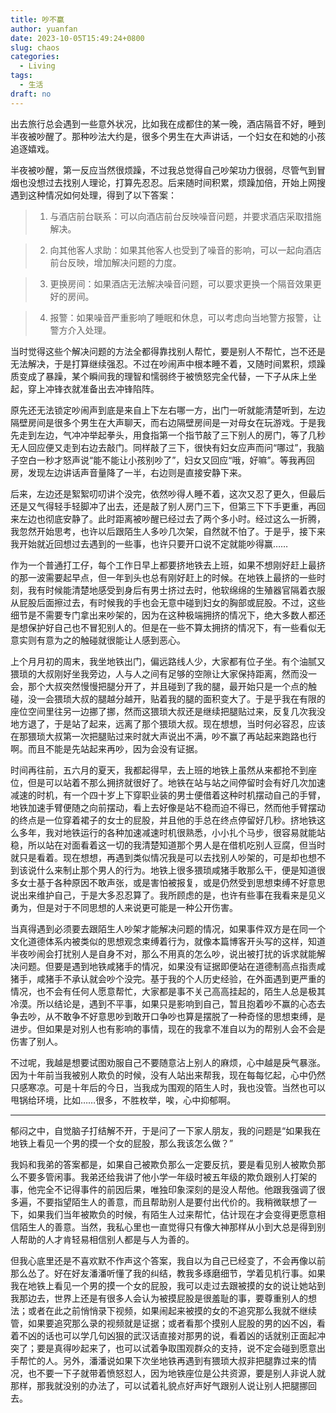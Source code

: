 ```yaml
---
title: 吵不赢
author: yuanfan
date: 2023-10-05T15:49:24+0800
slug: chaos
categories:
  - Living
tags:
  - 生活
draft: no
---
```


<!--more-->

出去旅行总会遇到一些意外状况，比如我在成都住的某一晚，酒店隔音不好，睡到半夜被吵醒了。那种吵法大约是，很多个男生在大声讲话，一个妇女在和她的小孩追逐嬉戏。

半夜被吵醒，第一反应当然很烦躁，不过我总觉得自己吵架功力很弱，尽管气到冒烟也没想过去找别人理论，打算先忍忍。后来随时间积累，烦躁加倍，开始上网搜遇到这种情况如何处理，得到了以下答案：

 >1. 与酒店前台联系：可以向酒店前台反映噪音问题，并要求酒店采取措施解决。

 >2. 向其他客人求助：如果其他客人也受到了噪音的影响，可以一起向酒店前台反映，增加解决问题的力度。

 >3. 更换房间：如果酒店无法解决噪音问题，可以要求更换一个隔音效果更好的房间。

 >4. 报警：如果噪音严重影响了睡眠和休息，可以考虑向当地警方报警，让警方介入处理。

当时觉得这些个解决问题的方法全都得靠找别人帮忙，要是别人不帮忙，岂不还是无法解决，于是打算继续强忍。不过在吵闹声中根本睡不着，又随时间累积，烦躁质变成了暴躁，某个瞬间我的理智和懦弱终于被愤怒完全代替，一下子从床上坐起，穿上冲锋衣就准备出去冲锋陷阵。

原先还无法锁定吵闹声到底是来自上下左右哪一方，出门一听就能清楚听到，左边隔壁房间是很多个男生在大声聊天，而右边隔壁房间是一对母女在玩游戏。于是我先走到左边，气冲冲举起拳头，用食指第一个指节敲了三下别人的房门，等了几秒无人回应便又走到右边去敲门。同样敲了三下，很快有妇女应声而问“哪过”，我脑子空白一秒才怒声说“能不能让小孩别吵了”，妇女又回应“哦，好嘛”。等我再回房，发现左边讲话声音量降了一半，右边则是直接安静下来。

后来，左边还是絮絮叨叨讲个没完，依然吵得人睡不着，这次又忍了更久，但最后还是又气得轻手轻脚冲了出去，还是敲了别人房门三下，但第三下下手更重，再回来左边也彻底安静了。此时距离被吵醒已经过去了两个多小时。经过这么一折腾，我忽然开始思考，也许以后跟陌生人多吵几次架，自然就不怕了。于是乎，接下来我开始就近回想过去遇到的一些事，也许只要开口说不定就能吵得赢……

作为一个普通打工仔，每个工作日早上都要挤地铁去上班，如果不想刚好赶上最挤的那一波需要起早点，但一年到头也总有刚好赶上的时候。在地铁上最挤的一些时刻，我有时候能清楚地感受到身后有男士挤过去时，他软绵绵的生殖器官隔着衣服从屁股后面擦过去，有时候我的手也会无意中碰到妇女的胸部或屁股。不过，这些细节是不需要专门拿出来吵架的，因为在这种极端拥挤的情况下，绝大多数人都还是想保护好自己也不冒犯别人的。但是在一些不算太拥挤的情况下，有一些看似无意实则有意为之的触碰就很能让人感到恶心。

上个月月初的周末，我坐地铁出门，偏远路线人少，大家都有位子坐。有个油腻又猥琐的大叔刚好坐我旁边，人与人之间有足够的空隙让大家保持距离，然而没一会，那个大叔突然慢慢把腿分开了，并且碰到了我的腿，最开始只是一个点的触碰，没一会猥琐大叔的腿越分越开，贴着我的腿的面积变大了。于是乎我在有限的座位空间里往另一边挪了挪，然而这猥琐大叔还是继续把腿贴过来，反复几次我没地方退了，于是站了起来，远离了那个猥琐大叔。现在想想，当时何必容忍，应该在那猥琐大叔第一次把腿贴过来时就大声说出不满，吵不赢了再站起来跑路也行啊。而且不能是先站起来再吵，因为会没有证据。

时间再往前，五六月的夏天，我都起得早，去上班的地铁上虽然从来都抢不到座位，但是可以站着不那么拥挤就很好了。地铁在站与站之间停留时会有好几次加速减速的时机，有一个四十岁上下穿职业装的男士便借着这种时机摆动自己的手臂，地铁加速手臂便随之向前摆动，看上去好像是站不稳而迫不得已，然而他手臂摆动的终点是一位穿着裙子的女士的屁股，并且他的手总在终点停留好几秒。挤地铁这么多年，我对地铁运行的各种加速减速时机很熟悉，小小扎个马步，很容易就能站稳，所以站在对面看着这一切的我清楚知道那个男人是在借机吃别人豆腐，但当时就只是看着。现在想想，再遇到类似情况我是可以去找别人吵架的，可是却也想不到该说什么来制止那个男人的行为。地铁上很多猥琐咸猪手敢那么干，便是知道很多女士基于各种原因不敢声张，或是害怕被报复，或是仍然受到思想束缚不好意思说出来维护自己，于是大多忍忍算了。我所顾虑的是，也许有些事在我看来是见义勇为，但是对于不同思想的人来说更可能是一种公开伤害。

当真得遇到必须要去跟陌生人吵架才能解决问题的情况，如果事件双方是在同一个文化道德体系内被类似的思想观念束缚着行为，就像本篇博客开头写的这样，知道半夜吵闹会打扰别人是自身不对，那么不用真的怎么吵，说出被打扰的诉求就能解决问题。但要是遇到地铁咸猪手的情况，如果没有证据即便站在道德制高点指责咸猪手，咸猪手不承认就会吵个没完。基于我的个人历史经验，在外面遇到更严重的情况，也不会有任何人愿意帮忙，大家都是事不关己高高挂起的，陌生人总是极其冷漠。所以结论是，遇到不平事，如果只是影响到自己，暂且抱着吵不赢的心态去争去吵，从不敢争不好意思吵到敢开口争吵也算是摆脱了一种奇怪的思想束缚，是进步。但如果是对别人也有影响的事情，现在的我拿不准自以为的帮别人会不会是伤害了别人。

不过呢，我越是想要试图劝服自己不要随意沾上别人的麻烦，心中越是戾气暴涨。因为十年前当我被别人欺负的时候，没有人站出来帮我，现在每每忆起，心中仍然只感寒凉。可是十年后的今日，当我成为围观的陌生人时，我也没管。当然也可以甩锅给环境，比如……很多，不胜枚举，唉，心中抑郁啊。

------

郁闷之中，自觉脑子打结解不开，于是问了一下家人朋友，我的问题是“如果我在地铁上看见一个男的摸一个女的屁股，那么我该怎么做？”

我妈和我弟的答案都是，如果自己被欺负那么一定要反抗，要是看见别人被欺负那么不要多管闲事。我弟还给我讲了他小学一年级时被五年级的欺负跟别人打架的事，他完全不记得事件的前因后果，唯独印象深刻的是没人帮他。他跟我强调了很多遍，不要指望陌生人的善意，而且帮助别人是要付出代价的。我稍微联想了一下，如果我们当年被欺负的时候，有陌生人过来帮忙，估计现在才会变得更愿意相信陌生人的善意。当然，我私心里也一直觉得只有像大神那样从小到大总是得到别人帮助的人才肯轻易相信别人都是与人为善的。

但我心底里还是不喜欢默不作声这个答案，我自以为自己已经变了，不会再像以前那么怂了。好在好友潘潘听懂了我的纠结，教我多琢磨细节，学着见机行事。如果我在地铁上看见一个男的摸一个女的屁股，我可以走过去跟被摸的女的说让她站到我那边去，世界上还是有很多人会认为被摸屁股是很羞耻的事，要尊重别人的想法；或者在此之前悄悄录下视频，如果闹起来被摸的女的不追究那么我就不继续管，如果要追究那么录的视频就是证据；或者看那个摸别人屁股的男的凶不凶，看着不凶的话也可以学几句凶狠的武汉话直接对那男的说，看着凶的话就别正面起冲突了；要是真得吵起来了，也可以试着争取围观群众的支持，说不定会碰到愿意出手帮忙的人。另外，潘潘说如果下次坐地铁再遇到有猥琐大叔非把腿靠过来的情况，也不要一下子就带着愤怒怼人，因为地铁座位是公共资源，要是别人非说人就那样，那我就没别的办法了，可以试着礼貌点好声好气跟别人说让别人把腿挪回去。
